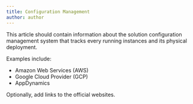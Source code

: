 ```yaml
---
title: Configuration Management
author: author
---
```


This article should contain information about the solution configuration management system that tracks every running instances and its physical deployment.

Examples include:

* Amazon Web Services (AWS)
* Google Cloud Provider (GCP)
* AppDynamics

Optionally, add links to the official websites.
